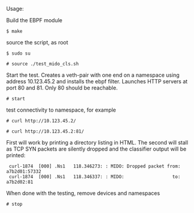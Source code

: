 Usage:
 
Build the EBPF module

    $ make

source the script, as root

    $ sudo su

    # source ./test_mido_cls.sh

Start the test. Creates a veth-pair with one end on a namespace
using address 10.123.45.2 and installs the ebpf filter.
Launches HTTP servers at port 80 and 81. Only 80 should be reachable.

    # start

test connectivity to namespace, for example

    # curl http://10.123.45.2/

    # curl http://10.123.45.2:81/

First will work by printing a directory listing in HTML.
The second will stall as TCP SYN packets are silently dropped
and the classifier output will be printed:

     curl-1874  [000] .Ns1   118.346273: : MIDO: Dropped packet from: a7b2d01:57332
     curl-1874  [000] .Ns1   118.346337: : MIDO:                  to: a7b2d02:81

When done with the testing, remove devices and namespaces

    # stop

